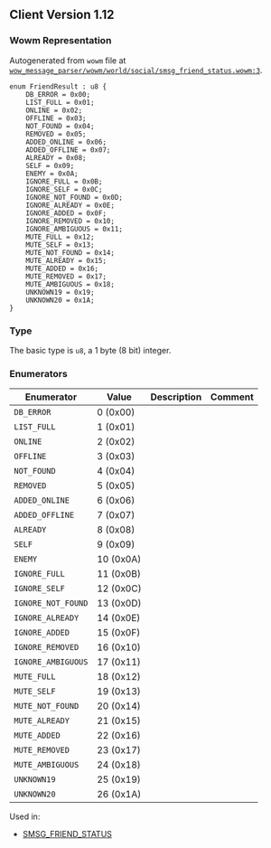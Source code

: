 ## Client Version 1.12

### Wowm Representation

Autogenerated from `wowm` file at [`wow_message_parser/wowm/world/social/smsg_friend_status.wowm:3`](https://github.com/gtker/wow_messages/tree/main/wow_message_parser/wowm/world/social/smsg_friend_status.wowm#L3).

```rust,ignore
enum FriendResult : u8 {
    DB_ERROR = 0x00;
    LIST_FULL = 0x01;
    ONLINE = 0x02;
    OFFLINE = 0x03;
    NOT_FOUND = 0x04;
    REMOVED = 0x05;
    ADDED_ONLINE = 0x06;
    ADDED_OFFLINE = 0x07;
    ALREADY = 0x08;
    SELF = 0x09;
    ENEMY = 0x0A;
    IGNORE_FULL = 0x0B;
    IGNORE_SELF = 0x0C;
    IGNORE_NOT_FOUND = 0x0D;
    IGNORE_ALREADY = 0x0E;
    IGNORE_ADDED = 0x0F;
    IGNORE_REMOVED = 0x10;
    IGNORE_AMBIGUOUS = 0x11;
    MUTE_FULL = 0x12;
    MUTE_SELF = 0x13;
    MUTE_NOT_FOUND = 0x14;
    MUTE_ALREADY = 0x15;
    MUTE_ADDED = 0x16;
    MUTE_REMOVED = 0x17;
    MUTE_AMBIGUOUS = 0x18;
    UNKNOWN19 = 0x19;
    UNKNOWN20 = 0x1A;
}
```
### Type
The basic type is `u8`, a 1 byte (8 bit) integer.
### Enumerators
| Enumerator | Value  | Description | Comment |
| --------- | -------- | ----------- | ------- |
| `DB_ERROR` | 0 (0x00) |  |  |
| `LIST_FULL` | 1 (0x01) |  |  |
| `ONLINE` | 2 (0x02) |  |  |
| `OFFLINE` | 3 (0x03) |  |  |
| `NOT_FOUND` | 4 (0x04) |  |  |
| `REMOVED` | 5 (0x05) |  |  |
| `ADDED_ONLINE` | 6 (0x06) |  |  |
| `ADDED_OFFLINE` | 7 (0x07) |  |  |
| `ALREADY` | 8 (0x08) |  |  |
| `SELF` | 9 (0x09) |  |  |
| `ENEMY` | 10 (0x0A) |  |  |
| `IGNORE_FULL` | 11 (0x0B) |  |  |
| `IGNORE_SELF` | 12 (0x0C) |  |  |
| `IGNORE_NOT_FOUND` | 13 (0x0D) |  |  |
| `IGNORE_ALREADY` | 14 (0x0E) |  |  |
| `IGNORE_ADDED` | 15 (0x0F) |  |  |
| `IGNORE_REMOVED` | 16 (0x10) |  |  |
| `IGNORE_AMBIGUOUS` | 17 (0x11) |  |  |
| `MUTE_FULL` | 18 (0x12) |  |  |
| `MUTE_SELF` | 19 (0x13) |  |  |
| `MUTE_NOT_FOUND` | 20 (0x14) |  |  |
| `MUTE_ALREADY` | 21 (0x15) |  |  |
| `MUTE_ADDED` | 22 (0x16) |  |  |
| `MUTE_REMOVED` | 23 (0x17) |  |  |
| `MUTE_AMBIGUOUS` | 24 (0x18) |  |  |
| `UNKNOWN19` | 25 (0x19) |  |  |
| `UNKNOWN20` | 26 (0x1A) |  |  |

Used in:
* [SMSG_FRIEND_STATUS](smsg_friend_status.md)
